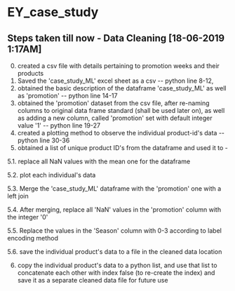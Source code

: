 # EY_case_study

## Steps taken till now - Data Cleaning [18-06-2019 1:17AM]
0. created a csv file with details pertaining to promotion weeks and their products
1. Saved the 'case_study_ML' excel sheet as a csv -- python line 8-12, 
2. obtained the basic description of the dataframe 'case_study_ML' as well as 'promotion' -- python line 14-17
3. obtained the 'promotion' dataset from the csv file, after re-naming columns to original data frame standard (shall be used later on), as well as adding a new column, called 'promotion' set with default integer value '1' -- python line 19-27
4. created a plotting method to observe the individual product-id's data -- python line 30-36
5. obtained a list of unique product ID's from the dataframe and used it to -

5.1. replace all NaN values with the mean one for the dataframe

5.2. plot each individual's data

5.3. Merge the 'case_study_ML' dataframe with the 'promotion' one with a left join

5.4. After merging, replace all 'NaN' values in the 'promotion' column with the integer '0'

5.5. Replace the values in the 'Season' column with 0-3 according to label encoding method

5.6. save the individual product's data to a file in the cleaned data location

6. copy the individual product's data to a python list, and use that list to concatenate each other with index false (to re-create the index) and save it as a separate cleaned data file for future use
